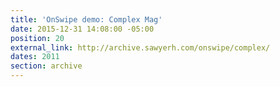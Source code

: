 ```yaml
---
title: 'OnSwipe demo: Complex Mag'
date: 2015-12-31 14:08:00 -05:00
position: 20
external_link: http://archive.sawyerh.com/onswipe/complex/
dates: 2011
section: archive
---
```



